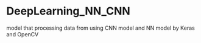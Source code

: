 # DeepLearning_NN_CNN
 model that processing data from using CNN model and NN model by Keras and OpenCV
